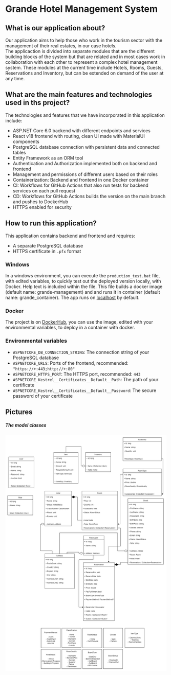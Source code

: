 # Grande Hotel Management System

## What is our application about?

Our application aims to help those who work in the tourism sector with the management of their real estates, in our case hotels.<br>
The applicaction is divided into separate modules that are the different building blocks of the system
but that are related and in most cases work in collaboration with each other to represent a complex hotel management system.
These modules at the current time include Hotels, Rooms, Guests, Reservations and Inventory, but can be extended on demand of the user at any time.<br>

## What are the main features and technologies used in ths project?

The technologies and features that we have incorporated in this application include:

- ASP.NET Core 6.0 backend with different endpoints and services
- React v18 frontend with routing, clean UI made with MaterialUI components
- PostgreSQL database connection with persistent data and connected tables
- Entity Framework as an ORM tool
- Authentication and Authorization implemented both on backend and frontend
- Management and permissions of different users based on their roles
- Containerization: Backend and frontend in one Docker container
- CI: Workflows for GitHub Actions that also run tests for backend services on each pull request
- CD: Workflows for GitHub Actions builds the version on the main branch and pushes to DockerHub
- HTTPS enabled for security

## How to run this application?

This application contains backend and frontend and requires:

- A separate PostgreSQL database
- HTTPS certificate in `.pfx` format

### Windows

In a windows environment, you can execute the `production_test.bat` file, with edited variables, to quickly test out the deployed version locally, with Docker. Help text is included within the file.
This file builds a docker image (default name: grande-management) and and runs it in container (default name: grande_container).
The app runs on [localhost](http://localhost) by default.

### Docker

The project is on [DockerHub](https://hub.docker.com/r/grandthefthotel/grande_management), you can use the image, edited with your environmental variables, to deploy in a container with docker.

### Environmental variables

- `ASPNETCORE_DB_CONNECTION_STRING`: The connection string of your PostgreSQL database
- `ASPNETCORE_URLS`: Ports of the frontend, recommended: `"https://+:443;http://+:80"`
- `ASPNETCORE_HTTPS_PORT`: The HTTPS port, recommended: `443`
- `ASPNETCORE_Kestrel__Certificates__Default__Path`: The path of your certificate
- `ASPNETCORE_Kestrel__Certificates__Default__Password`: The secure password of your certificate

## Pictures

##### The model classes

<img src="./pictures/grande_management_model_classes.jpg">
